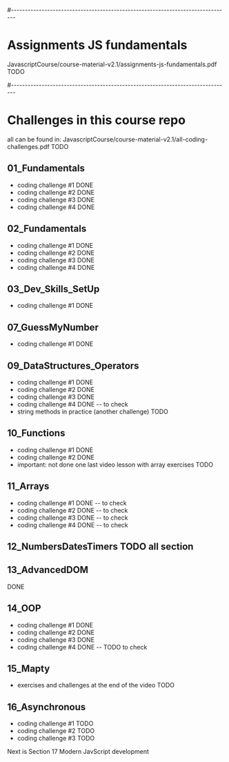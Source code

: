 #-------------------------------------------------------------------------------
# Assignments JS fundamentals
JavascriptCourse/course-material-v2.1/assignments-js-fundamentals.pdf TODO

#-------------------------------------------------------------------------------
# Challenges in this course repo

all can be found in:
JavascriptCourse/course-material-v2.1/all-coding-challenges.pdf TODO

## 01_Fundamentals
- coding challenge #1 DONE
- coding challenge #2 DONE
- coding challenge #3 DONE
- coding challenge #4 DONE

## 02_Fundamentals
- coding challenge #1 DONE
- coding challenge #2 DONE
- coding challenge #3 DONE
- coding challenge #4 DONE

## 03_Dev_Skills_SetUp
- coding challenge #1 DONE

## 07_GuessMyNumber
- coding challenge #1 DONE

## 09_DataStructures_Operators
- coding challenge #1 DONE
- coding challenge #2 DONE
- coding challenge #3 DONE
- coding challenge #4 DONE -- to check
- string methods in practice (another challenge) TODO

## 10_Functions
- coding challenge #1 DONE
- coding challenge #2 DONE
- important: not done one last video lesson with array exercises TODO

## 11_Arrays
- coding challenge #1 DONE -- to check
- coding challenge #2 DONE -- to check
- coding challenge #3 DONE -- to check
- coding challenge #4 DONE -- to check

## 12_NumbersDatesTimers TODO all section

## 13_AdvancedDOM
DONE

## 14_OOP
- coding challenge #1 DONE
- coding challenge #2 DONE
- coding challenge #3 DONE
- coding challenge #4 DONE -- TODO to check

## 15_Mapty
- exercises and challenges at the end of the video TODO

## 16_Asynchronous
- coding challenge #1 TODO
- coding challenge #2 TODO
- coding challenge #3 TODO

Next is Section 17 Modern JavScript development